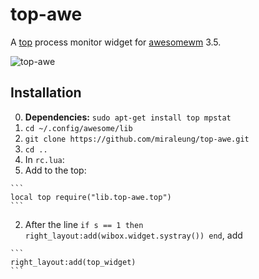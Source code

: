 # top-awe
A [top](http://linux.die.net/man/1/top) process monitor widget for [awesomewm](http://awesome.naquadah.org/) 3.5.

![top-awe](https://cloud.githubusercontent.com/assets/5384433/9402154/69b79e4c-478e-11e5-99a7-b5da2e30841b.png)

## Installation
0. **Dependencies:** `sudo apt-get install top mpstat`
1. `cd ~/.config/awesome/lib`
2. `git clone https://github.com/miraleung/top-awe.git`
3. `cd ..`
4. In `rc.lua`:
  1. Add to the top:

    ```
    local top require("lib.top-awe.top")
    ```
  2. After the line `if s == 1 then right_layout:add(wibox.widget.systray()) end`, add

    ```
    right_layout:add(top_widget)
    ```


